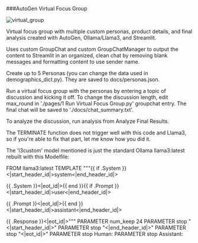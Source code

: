 
###AutoGen Virtual Focus Group


![virtual_group](https://github.com/msamylea/autogen_focus_group/assets/44280406/e44684e1-96a4-475d-a432-4e4aaae24c7a)


Virtual focus group with multiple custom personas, product details, and final analysis created with AutoGen, Ollama/Llama3, and Streamlit. 

Uses custom GroupChat and custom GroupChatManager to output the content to Streamlit in an organized, clean chat by removing blank messages and formatting content to use sender name.

Create up to 5 Personas (you can change the data used in demographics_dict.py).  They are saved to docs/personas.json.

Run a virtual focus group with the personas by entering a topic of discussion and kicking it off.  To change the discussion length, edit max_round in './pages/1 Run Virtual Focus Group.py' groupchat entry.  The final chat will be saved to './docs/chat_summary.txt'.

To analyze the discussion, run analysis from Analyze Final Results. 

The TERMINATE function does not trigger well with this code and Llama3, so if you're able to fix that part, let me know how you did it.

The 'l3custom' model mentioned is just the standard Ollama llama3:latest rebuilt with this Modelfile:


  FROM llama3:latest
  TEMPLATE """{{ if .System }}<|start_header_id|>system<|end_header_id|>
  
  {{ .System }}<|eot_id|>{{ end }}{{ if .Prompt }}<|start_header_id|>user<|end_header_id|>
  
  {{ .Prompt }}<|eot_id|>{{ end }}<|start_header_id|>assistant<|end_header_id|>
  
  {{ .Response }}<|eot_id|>"""
  PARAMETER num_keep 24
  PARAMETER stop "<|start_header_id|>"
  PARAMETER stop "<|end_header_id|>"
  PARAMETER stop "<|eot_id|>"
  PARAMETER stop Human:
  PARAMETER stop Assistant:
